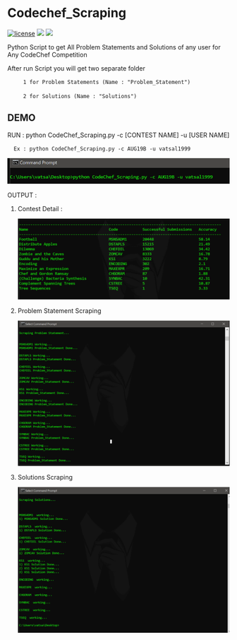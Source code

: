 # Codechef_Scraping
[![license](https://img.shields.io/badge/License-Apache%202-yellowgreen)](https://github.com/Vatsalparsaniya/Codechef_Scraping/blob/master/LICENSE)
![](https://img.shields.io/github/followers/Vatsalparsaniya?label=Follow&style=plastic)
![](https://img.shields.io/github/last-commit/Vatsalparsaniya/Codechef_Scraping?style=plastic)


Python Script to get All Problem Statements and Solutions of any user for Any CodeChef Competition 

After run Script you will get two separate folder 

         1 for Problem Statements (Name : "Problem_Statement")
   
         2 for Solutions (Name : "Solutions")

## DEMO
   RUN : python CodeChef_Scraping.py -c [CONTEST NAME] -u [USER NAME]
   
      Ex : python CodeChef_Scraping.py -c AUG19B -u vatsal1999
      
   ![](Images/1.png)
   
   OUTPUT : 
   
   1) Contest Detail : 
   
      ![](Images/2.png)
   
   2) Problem Statement Scraping
   
      ![](Images/3.png)
    
   3) Solutions Scraping
   
      ![](Images/4.png)
